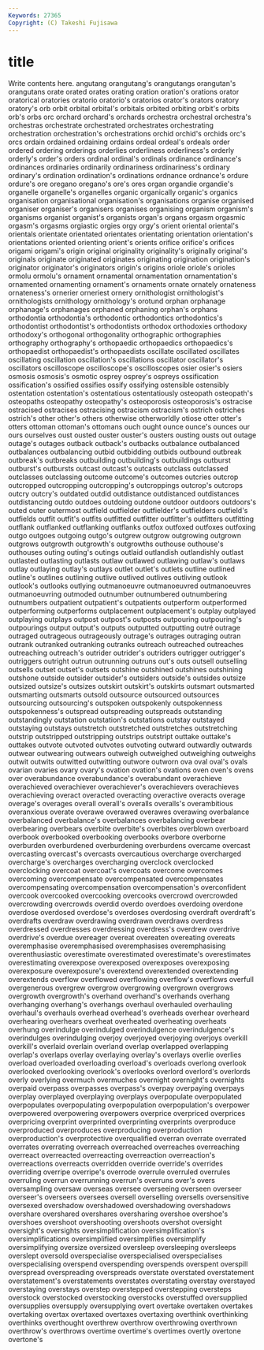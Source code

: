 ```yaml
---
Keywords: 27365 
Copyright: (C) Takeshi Fujisawa
---
```


# title

Write contents here.
angutang orangutang's orangutangs orangutan's orangutans orate orated orates orating
oration oration's orations orator oratorical oratories oratorio oratorio's oratorios orator's
orators oratory oratory's orb orbit orbital orbital's orbitals orbited orbiting
orbit's orbits orb's orbs orc orchard orchard's orchards orchestra orchestral
orchestra's orchestras orchestrate orchestrated orchestrates orchestrating orchestration orchestration's orchestrations orchid
orchid's orchids orc's orcs ordain ordained ordaining ordains ordeal ordeal's
ordeals order ordered ordering orderings orderlies orderliness orderliness's orderly orderly's
order's orders ordinal ordinal's ordinals ordinance ordinance's ordinances ordinaries ordinarily
ordinariness ordinariness's ordinary ordinary's ordination ordination's ordinations ordnance ordnance's ordure
ordure's ore oregano oregano's ore's ores organ organdie organdie's organelle
organelle's organelles organic organically organic's organics organisation organisational organisation's organisations
organise organised organiser organiser's organisers organises organising organism organism's organisms
organist organist's organists organ's organs orgasm orgasmic orgasm's orgasms orgiastic
orgies orgy orgy's orient oriental oriental's orientals orientate orientated orientates
orientating orientation orientation's orientations oriented orienting orient's orients orifice orifice's
orifices origami origami's origin original originality originality's originally original's originals
originate originated originates originating origination origination's originator originator's originators origin's
origins oriole oriole's orioles ormolu ormolu's ornament ornamental ornamentation ornamentation's
ornamented ornamenting ornament's ornaments ornate ornately ornateness ornateness's ornerier orneriest
ornery ornithologist ornithologist's ornithologists ornithology ornithology's orotund orphan orphanage orphanage's
orphanages orphaned orphaning orphan's orphans orthodontia orthodontia's orthodontic orthodontics orthodontics's
orthodontist orthodontist's orthodontists orthodox orthodoxies orthodoxy orthodoxy's orthogonal orthogonality orthographic
orthographies orthography orthography's orthopaedic orthopaedics orthopaedics's orthopaedist orthopaedist's orthopaedists oscillate
oscillated oscillates oscillating oscillation oscillation's oscillations oscillator oscillator's oscillators oscilloscope
oscilloscope's oscilloscopes osier osier's osiers osmosis osmosis's osmotic osprey osprey's
ospreys ossification ossification's ossified ossifies ossify ossifying ostensible ostensibly ostentation
ostentation's ostentatious ostentatiously osteopath osteopath's osteopaths osteopathy osteopathy's osteoporosis osteoporosis's
ostracise ostracised ostracises ostracising ostracism ostracism's ostrich ostriches ostrich's other
other's others otherwise otherworldly otiose otter otter's otters ottoman ottoman's
ottomans ouch ought ounce ounce's ounces our ours ourselves oust
ousted ouster ouster's ousters ousting ousts out outage outage's outages
outback outback's outbacks outbalance outbalanced outbalances outbalancing outbid outbidding outbids
outbound outbreak outbreak's outbreaks outbuilding outbuilding's outbuildings outburst outburst's outbursts
outcast outcast's outcasts outclass outclassed outclasses outclassing outcome outcome's outcomes
outcries outcrop outcropped outcropping outcropping's outcroppings outcrop's outcrops outcry outcry's
outdated outdid outdistance outdistanced outdistances outdistancing outdo outdoes outdoing outdone
outdoor outdoors outdoors's outed outer outermost outfield outfielder outfielder's outfielders
outfield's outfields outfit outfit's outfits outfitted outfitter outfitter's outfitters outfitting
outflank outflanked outflanking outflanks outfox outfoxed outfoxes outfoxing outgo outgoes
outgoing outgo's outgrew outgrow outgrowing outgrown outgrows outgrowth outgrowth's outgrowths
outhouse outhouse's outhouses outing outing's outings outlaid outlandish outlandishly outlast
outlasted outlasting outlasts outlaw outlawed outlawing outlaw's outlaws outlay outlaying
outlay's outlays outlet outlet's outlets outline outlined outline's outlines outlining
outlive outlived outlives outliving outlook outlook's outlooks outlying outmanoeuvre outmanoeuvred
outmanoeuvres outmanoeuvring outmoded outnumber outnumbered outnumbering outnumbers outpatient outpatient's outpatients
outperform outperformed outperforming outperforms outplacement outplacement's outplay outplayed outplaying outplays
outpost outpost's outposts outpouring outpouring's outpourings output output's outputs outputted
outputting outré outrage outraged outrageous outrageously outrage's outrages outraging outran
outrank outranked outranking outranks outreach outreached outreaches outreaching outreach's outrider
outrider's outriders outrigger outrigger's outriggers outright outrun outrunning outruns out's
outs outsell outselling outsells outset outset's outsets outshine outshined outshines
outshining outshone outside outsider outsider's outsiders outside's outsides outsize outsized
outsize's outsizes outskirt outskirt's outskirts outsmart outsmarted outsmarting outsmarts outsold
outsource outsourced outsources outsourcing outsourcing's outspoken outspokenly outspokenness outspokenness's outspread
outspreading outspreads outstanding outstandingly outstation outstation's outstations outstay outstayed outstaying
outstays outstretch outstretched outstretches outstretching outstrip outstripped outstripping outstrips outstript
outtake outtake's outtakes outvote outvoted outvotes outvoting outward outwardly outwards
outwear outwearing outwears outweigh outweighed outweighing outweighs outwit outwits outwitted
outwitting outwore outworn ova oval oval's ovals ovarian ovaries ovary
ovary's ovation ovation's ovations oven oven's ovens over overabundance overabundance's
overabundant overachieve overachieved overachiever overachiever's overachievers overachieves overachieving overact overacted
overacting overactive overacts overage overage's overages overall overall's overalls overalls's
overambitious overanxious overate overawe overawed overawes overawing overbalance overbalanced overbalance's
overbalances overbalancing overbear overbearing overbears overbite overbite's overbites overblown overboard
overbook overbooked overbooking overbooks overbore overborne overburden overburdened overburdening overburdens
overcame overcast overcasting overcast's overcasts overcautious overcharge overcharged overcharge's overcharges
overcharging overclock overclocked overclocking overcoat overcoat's overcoats overcome overcomes overcoming
overcompensate overcompensated overcompensates overcompensating overcompensation overcompensation's overconfident overcook overcooked overcooking
overcooks overcrowd overcrowded overcrowding overcrowds overdid overdo overdoes overdoing overdone
overdose overdosed overdose's overdoses overdosing overdraft overdraft's overdrafts overdraw overdrawing
overdrawn overdraws overdress overdressed overdresses overdressing overdress's overdrew overdrive overdrive's
overdue overeager overeat overeaten overeating overeats overemphasise overemphasised overemphasises overemphasising
overenthusiastic overestimate overestimated overestimate's overestimates overestimating overexpose overexposed overexposes overexposing
overexposure overexposure's overextend overextended overextending overextends overflow overflowed overflowing overflow's
overflows overfull overgenerous overgrew overgrow overgrowing overgrown overgrows overgrowth overgrowth's
overhand overhand's overhands overhang overhanging overhang's overhangs overhaul overhauled overhauling
overhaul's overhauls overhead overhead's overheads overhear overheard overhearing overhears overheat
overheated overheating overheats overhung overindulge overindulged overindulgence overindulgence's overindulges overindulging
overjoy overjoyed overjoying overjoys overkill overkill's overlaid overlain overland overlap
overlapped overlapping overlap's overlaps overlay overlaying overlay's overlays overlie overlies
overload overloaded overloading overload's overloads overlong overlook overlooked overlooking overlook's
overlooks overlord overlord's overlords overly overlying overmuch overmuches overnight overnight's
overnights overpaid overpass overpasses overpass's overpay overpaying overpays overplay overplayed
overplaying overplays overpopulate overpopulated overpopulates overpopulating overpopulation overpopulation's overpower overpowered
overpowering overpowers overprice overpriced overprices overpricing overprint overprinted overprinting overprints
overproduce overproduced overproduces overproducing overproduction overproduction's overprotective overqualified overran overrate
overrated overrates overrating overreach overreached overreaches overreaching overreact overreacted overreacting
overreaction overreaction's overreactions overreacts overridden override override's overrides overriding overripe
overripe's overrode overrule overruled overrules overruling overrun overrunning overrun's overruns
over's overs oversampling oversaw overseas oversee overseeing overseen overseer overseer's
overseers oversees oversell overselling oversells oversensitive oversexed overshadow overshadowed overshadowing
overshadows overshare overshared overshares oversharing overshoe overshoe's overshoes overshoot overshooting
overshoots overshot oversight oversight's oversights oversimplification oversimplification's oversimplifications oversimplified oversimplifies
oversimplify oversimplifying oversize oversized oversleep oversleeping oversleeps overslept oversold overspecialise
overspecialised overspecialises overspecialising overspend overspending overspends overspent overspill overspread overspreading
overspreads overstate overstated overstatement overstatement's overstatements overstates overstating overstay overstayed
overstaying overstays overstep overstepped overstepping oversteps overstock overstocked overstocking overstocks
overstuffed oversupplied oversupplies oversupply oversupplying overt overtake overtaken overtakes overtaking
overtax overtaxed overtaxes overtaxing overthink overthinking overthinks overthought overthrew overthrow
overthrowing overthrown overthrow's overthrows overtime overtime's overtimes overtly overtone overtone's
